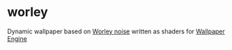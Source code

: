# worley

Dynamic wallpaper based on [Worley noise](https://en.wikipedia.org/wiki/Worley_noise) written as shaders for [Wallpaper Engine](https://store.steampowered.com/app/431960/Wallpaper_Engine/)
